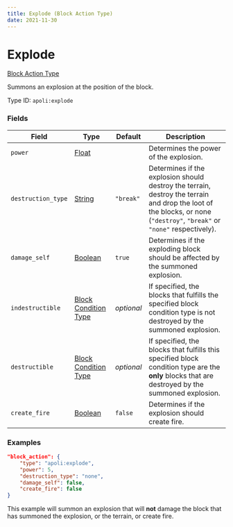 ```yaml
---
title: Explode (Block Action Type)
date: 2021-11-30
---
```


# Explode

[Block Action Type](../block_action_types.md)

Summons an explosion at the position of the block.

Type ID: `apoli:explode`

### Fields

| Field              | Type                                                | Default    | Description                                                                                                                                                             |
| ------------------ | --------------------------------------------------- | ---------- | ----------------------------------------------------------------------------------------------------------------------------------------------------------------------- |
| `power`            | [Float](../data_types/float.md)                     |            | Determines the power of the explosion.                                                                                                                                  |
| `destruction_type` | [String](../data_types/string.md)                   | `"break"`  | Determines if the explosion should destroy the terrain, destroy the terrain and drop the loot of the blocks, or none (`"destroy"`, `"break"` or `"none"` respectively). |
| `damage_self`      | [Boolean](../data_types/boolean.md)                 | `true`     | Determines if the exploding block should be affected by the summoned explosion.                                                                                         |
| `indestructible`   | [Block Condition Type](../block_condition_types.md) | _optional_ | If specified, the blocks that fulfills the specified block condition type is not destroyed by the summoned explosion.                                                   |
| `destructible`     | [Block Condition Type](../block_condition_types.md) | _optional_ | If specified, the blocks that fulfills this specified block condition type are the **only** blocks that are destroyed by the summoned explosion.                        |
| `create_fire`      | [Boolean](../data_types/boolean.md)                 | `false`    | Determines if the explosion should create fire.                                                                                                                         |

### Examples

```json
"block_action": {
    "type": "apoli:explode",
    "power": 5,
    "destruction_type": "none",
    "damage_self": false,
    "create_fire": false
}
```

This example will summon an explosion that will **not** damage the block that has summoned the explosion, or the terrain, or create fire.
